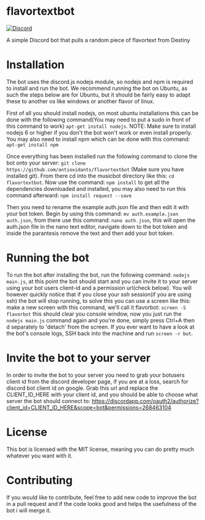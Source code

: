 # flavortextbot
[![Discord](https://discordapp.com/api/guilds/291320513802928128/widget.png)](https://discord.gg/HhcK9hj)

A simple Discord bot that pulls a random piece of flavortext from Destiny

# Installation
The bot uses the discord.js nodejs module, so nodejs and npm is required to install and run the bot. We recommend running the bot on Ubuntu, as such the steps below are for Ubuntu, but it should be fairly easy to adapt these to another os like windows or another flavor of linux.

First of all you should install nodejs, on most ubuntu installations this can be done with the following command(You may need to put a sudo in front of this command to work) `apt-get install nodejs`. NOTE: Make sure to install nodejs 6 or higher if you don't the bot won't work or even install properly.
You may also need to install npm which can be done with this command: `apt-get install npm`

Once everything has been installed run the following command to clone the bot onto your server: `git clone https://github.com/antioxidants/flavortextbot` (Make sure you have installed git).
From there cd into the musicbot directory like this: `cd flavortextbot`. Now use the command: `npm install` to get all the dependencies downloaded and installed, you may also need to run this command afterward: `npm install request --save`

Then you need to rename the example auth.json file and then edit it with your bot token. Begin by using this command: `mv auth.example.json auth.json`, from there use this command: `nano auth.json`, this will open the auth.json file in the nano text editor, navigate down to the bot token and inside the parantesis remove the text and then add your bot token. 

# Running the bot
To run the bot after installing the bot, run the following command: `nodejs main.js`, at this point the bot should start and you can invite it to your server using your bot users client-id and a permission url(check below). 
You will however quickly notice that if you close your ssh session(if you are using ssh) the bot will stop running, to solve this you can use a screen like this: 
make a new screen with this command, we'll call it flavorbot: `screen -S flavorbot`
this should clear you console window, now you just run the `nodejs main.js` command again and you're done, simply press Ctrl+A then d separately to 'detach' from the screen. If you ever want to have a look at the bot's console logs, SSH back into the machine and run `screen -r bot`.

# Invite the bot to your server
In order to invite the bot to your server you need to grab your botusers client id from the discord developer page, if you are at a loss, search for discord bot client id on google. Grab this url and replace the CLIENT_ID_HERE with your client id, and you should be able to choose what server the bot should connect to: https://discordapp.com/oauth2/authorize?client_id=CLIENT_ID_HERE&scope=bot&permissions=268463104 

# License
This bot is licensed with the MIT license, meaning you can do pretty much whatever you want with it.

# Contributing
If you would like to contribute, feel free to add new code to improve the bot in a pull request and if the code looks good and helps the usefulness of the bot i will merge it.
